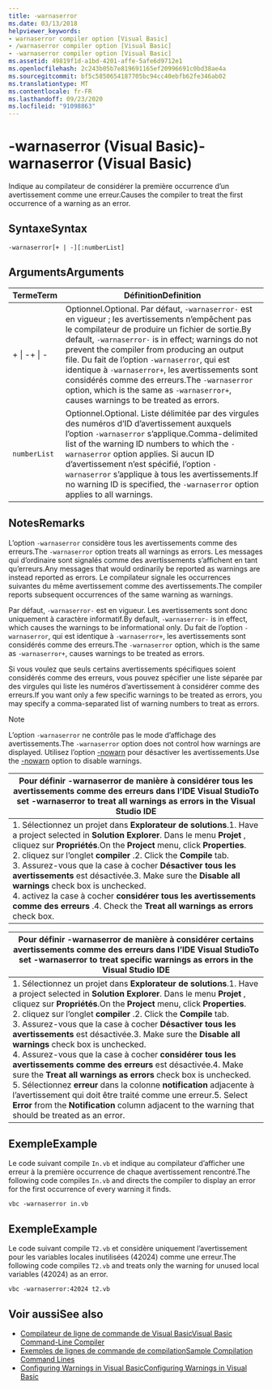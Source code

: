```yaml
---
title: -warnaserror
ms.date: 03/13/2018
helpviewer_keywords:
- warnaserror compiler option [Visual Basic]
- /warnaserror compiler option [Visual Basic]
- -warnaserror compiler option [Visual Basic]
ms.assetid: 49819f1d-a1bd-4201-affe-5afe6d9712e1
ms.openlocfilehash: 2c243b05b7e819691165ef20996691c0bd38ae4a
ms.sourcegitcommit: bf5c5850654187705bc94cc40ebfb62fe346ab02
ms.translationtype: MT
ms.contentlocale: fr-FR
ms.lasthandoff: 09/23/2020
ms.locfileid: "91098863"
---
```

# <a name="-warnaserror-visual-basic"></a><span data-ttu-id="8b058-102">-warnaserror (Visual Basic)</span><span class="sxs-lookup"><span data-stu-id="8b058-102">-warnaserror (Visual Basic)</span></span>

<span data-ttu-id="8b058-103">Indique au compilateur de considérer la première occurrence d’un avertissement comme une erreur.</span><span class="sxs-lookup"><span data-stu-id="8b058-103">Causes the compiler to treat the first occurrence of a warning as an error.</span></span>  
  
## <a name="syntax"></a><span data-ttu-id="8b058-104">Syntaxe</span><span class="sxs-lookup"><span data-stu-id="8b058-104">Syntax</span></span>  
  
```console  
-warnaserror[+ | -][:numberList]  
```  
  
## <a name="arguments"></a><span data-ttu-id="8b058-105">Arguments</span><span class="sxs-lookup"><span data-stu-id="8b058-105">Arguments</span></span>  
  
|<span data-ttu-id="8b058-106">Terme</span><span class="sxs-lookup"><span data-stu-id="8b058-106">Term</span></span>|<span data-ttu-id="8b058-107">Définition</span><span class="sxs-lookup"><span data-stu-id="8b058-107">Definition</span></span>|  
|---|---|  
|<span data-ttu-id="8b058-108">+ &#124; -</span><span class="sxs-lookup"><span data-stu-id="8b058-108">+ &#124; -</span></span>|<span data-ttu-id="8b058-109">Optionnel.</span><span class="sxs-lookup"><span data-stu-id="8b058-109">Optional.</span></span> <span data-ttu-id="8b058-110">Par défaut, `-warnaserror-` est en vigueur ; les avertissements n’empêchent pas le compilateur de produire un fichier de sortie.</span><span class="sxs-lookup"><span data-stu-id="8b058-110">By default, `-warnaserror-` is in effect; warnings do not prevent the compiler from producing an output file.</span></span> <span data-ttu-id="8b058-111">Du fait de l’option `-warnaserror`, qui est identique à `-warnaserror+`, les avertissements sont considérés comme des erreurs.</span><span class="sxs-lookup"><span data-stu-id="8b058-111">The `-warnaserror` option, which is the same as `-warnaserror+`, causes warnings to be treated as errors.</span></span>|  
|`numberList`|<span data-ttu-id="8b058-112">Optionnel.</span><span class="sxs-lookup"><span data-stu-id="8b058-112">Optional.</span></span> <span data-ttu-id="8b058-113">Liste délimitée par des virgules des numéros d’ID d’avertissement auxquels l’option `-warnaserror` s’applique.</span><span class="sxs-lookup"><span data-stu-id="8b058-113">Comma-delimited list of the warning ID numbers to which the `-warnaserror` option applies.</span></span> <span data-ttu-id="8b058-114">Si aucun ID d’avertissement n’est spécifié, l’option `-warnaserror` s’applique à tous les avertissements.</span><span class="sxs-lookup"><span data-stu-id="8b058-114">If no warning ID is specified, the `-warnaserror` option applies to all warnings.</span></span>|  
  
## <a name="remarks"></a><span data-ttu-id="8b058-115">Notes</span><span class="sxs-lookup"><span data-stu-id="8b058-115">Remarks</span></span>  

 <span data-ttu-id="8b058-116">L’option `-warnaserror` considère tous les avertissements comme des erreurs.</span><span class="sxs-lookup"><span data-stu-id="8b058-116">The `-warnaserror` option treats all warnings as errors.</span></span> <span data-ttu-id="8b058-117">Les messages qui d’ordinaire sont signalés comme des avertissements s’affichent en tant qu’erreurs.</span><span class="sxs-lookup"><span data-stu-id="8b058-117">Any messages that would ordinarily be reported as warnings are instead reported as errors.</span></span> <span data-ttu-id="8b058-118">Le compilateur signale les occurrences suivantes du même avertissement comme des avertissements.</span><span class="sxs-lookup"><span data-stu-id="8b058-118">The compiler reports subsequent occurrences of the same warning as warnings.</span></span>  
  
 <span data-ttu-id="8b058-119">Par défaut, `-warnaserror-` est en vigueur. Les avertissements sont donc uniquement à caractère informatif.</span><span class="sxs-lookup"><span data-stu-id="8b058-119">By default, `-warnaserror-` is in effect, which causes the warnings to be informational only.</span></span> <span data-ttu-id="8b058-120">Du fait de l’option `-warnaserror`, qui est identique à `-warnaserror+`, les avertissements sont considérés comme des erreurs.</span><span class="sxs-lookup"><span data-stu-id="8b058-120">The `-warnaserror` option, which is the same as `-warnaserror+`, causes warnings to be treated as errors.</span></span>  
  
 <span data-ttu-id="8b058-121">Si vous voulez que seuls certains avertissements spécifiques soient considérés comme des erreurs, vous pouvez spécifier une liste séparée par des virgules qui liste les numéros d’avertissement à considérer comme des erreurs.</span><span class="sxs-lookup"><span data-stu-id="8b058-121">If you want only a few specific warnings to be treated as errors, you may specify a comma-separated list of warning numbers to treat as errors.</span></span>  
  
> [!NOTE]
> <span data-ttu-id="8b058-122">L’option `-warnaserror` ne contrôle pas le mode d’affichage des avertissements.</span><span class="sxs-lookup"><span data-stu-id="8b058-122">The `-warnaserror` option does not control how warnings are displayed.</span></span> <span data-ttu-id="8b058-123">Utilisez l’option [-nowarn](nowarn.md) pour désactiver les avertissements.</span><span class="sxs-lookup"><span data-stu-id="8b058-123">Use the [-nowarn](nowarn.md) option to disable warnings.</span></span>  
  
|<span data-ttu-id="8b058-124">Pour définir -warnaserror de manière à considérer tous les avertissements comme des erreurs dans l’IDE Visual Studio</span><span class="sxs-lookup"><span data-stu-id="8b058-124">To set -warnaserror to treat all warnings as errors in the Visual Studio IDE</span></span>|  
|---|  
|<span data-ttu-id="8b058-125">1. Sélectionnez un projet dans **Explorateur de solutions**.</span><span class="sxs-lookup"><span data-stu-id="8b058-125">1.  Have a project selected in **Solution Explorer**.</span></span> <span data-ttu-id="8b058-126">Dans le menu **Projet** , cliquez sur **Propriétés**.</span><span class="sxs-lookup"><span data-stu-id="8b058-126">On the **Project** menu, click **Properties**.</span></span> <br /><span data-ttu-id="8b058-127">2. cliquez sur l’onglet **compiler** .</span><span class="sxs-lookup"><span data-stu-id="8b058-127">2.  Click the **Compile** tab.</span></span><br /><span data-ttu-id="8b058-128">3. Assurez-vous que la case à cocher **Désactiver tous les avertissements** est désactivée.</span><span class="sxs-lookup"><span data-stu-id="8b058-128">3.  Make sure the **Disable all warnings** check box is unchecked.</span></span><br /><span data-ttu-id="8b058-129">4. activez la case à cocher **considérer tous les avertissements comme des erreurs** .</span><span class="sxs-lookup"><span data-stu-id="8b058-129">4.  Check the **Treat all warnings as errors** check box.</span></span>|  
  
|<span data-ttu-id="8b058-130">Pour définir -warnaserror de manière à considérer certains avertissements comme des erreurs dans l’IDE Visual Studio</span><span class="sxs-lookup"><span data-stu-id="8b058-130">To set -warnaserror to treat specific warnings as errors in the Visual Studio IDE</span></span>|  
|---|  
|<span data-ttu-id="8b058-131">1. Sélectionnez un projet dans **Explorateur de solutions**.</span><span class="sxs-lookup"><span data-stu-id="8b058-131">1.  Have a project selected in **Solution Explorer**.</span></span> <span data-ttu-id="8b058-132">Dans le menu **Projet** , cliquez sur **Propriétés**.</span><span class="sxs-lookup"><span data-stu-id="8b058-132">On the **Project** menu, click **Properties**.</span></span><br /><span data-ttu-id="8b058-133">2. cliquez sur l’onglet **compiler** .</span><span class="sxs-lookup"><span data-stu-id="8b058-133">2.  Click the **Compile** tab.</span></span><br /><span data-ttu-id="8b058-134">3. Assurez-vous que la case à cocher **Désactiver tous les avertissements** est désactivée.</span><span class="sxs-lookup"><span data-stu-id="8b058-134">3.  Make sure the **Disable all warnings** check box is unchecked.</span></span><br /><span data-ttu-id="8b058-135">4. Assurez-vous que la case à cocher **considérer tous les avertissements comme des erreurs** est désactivée.</span><span class="sxs-lookup"><span data-stu-id="8b058-135">4.  Make sure the **Treat all warnings as errors** check box is unchecked.</span></span><br /><span data-ttu-id="8b058-136">5. Sélectionnez **erreur** dans la colonne **notification** adjacente à l’avertissement qui doit être traité comme une erreur.</span><span class="sxs-lookup"><span data-stu-id="8b058-136">5.  Select **Error** from the **Notification** column adjacent to the warning that should be treated as an error.</span></span>|  
  
## <a name="example"></a><span data-ttu-id="8b058-137">Exemple</span><span class="sxs-lookup"><span data-stu-id="8b058-137">Example</span></span>  

 <span data-ttu-id="8b058-138">Le code suivant compile `In.vb` et indique au compilateur d’afficher une erreur à la première occurrence de chaque avertissement rencontré.</span><span class="sxs-lookup"><span data-stu-id="8b058-138">The following code compiles `In.vb` and directs the compiler to display an error for the first occurrence of every warning it finds.</span></span>  
  
```console
vbc -warnaserror in.vb  
```  
  
## <a name="example"></a><span data-ttu-id="8b058-139">Exemple</span><span class="sxs-lookup"><span data-stu-id="8b058-139">Example</span></span>  

 <span data-ttu-id="8b058-140">Le code suivant compile `T2.vb` et considère uniquement l’avertissement pour les variables locales inutilisées (42024) comme une erreur.</span><span class="sxs-lookup"><span data-stu-id="8b058-140">The following code compiles `T2.vb` and treats only the warning for unused local variables (42024) as an error.</span></span>  
  
```console
vbc -warnaserror:42024 t2.vb  
```  
  
## <a name="see-also"></a><span data-ttu-id="8b058-141">Voir aussi</span><span class="sxs-lookup"><span data-stu-id="8b058-141">See also</span></span>

- [<span data-ttu-id="8b058-142">Compilateur de ligne de commande de Visual Basic</span><span class="sxs-lookup"><span data-stu-id="8b058-142">Visual Basic Command-Line Compiler</span></span>](index.md)
- [<span data-ttu-id="8b058-143">Exemples de lignes de commande de compilation</span><span class="sxs-lookup"><span data-stu-id="8b058-143">Sample Compilation Command Lines</span></span>](sample-compilation-command-lines.md)
- [<span data-ttu-id="8b058-144">Configuring Warnings in Visual Basic</span><span class="sxs-lookup"><span data-stu-id="8b058-144">Configuring Warnings in Visual Basic</span></span>](/visualstudio/ide/configuring-warnings-in-visual-basic)
